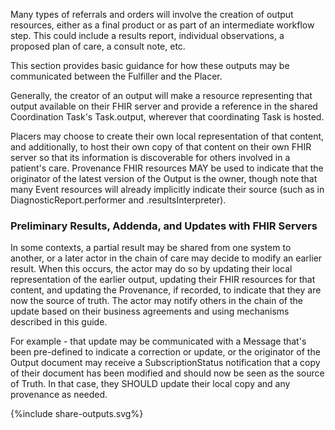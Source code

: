 Many types of referrals and orders will involve the creation of output resources, either as a final product or as part of an intermediate workflow step. This could include a results report, individual observations, a proposed plan of care, a consult note, etc. 

This section provides basic guidance for how these outputs may be communicated between the Fulfiller and the Placer. 

Generally, the creator of an output  will make a resource representing that output available on their FHIR server and provide a reference in the shared Coordination Task's Task.output, wherever that coordinating Task is hosted.

Placers may choose to create their own local representation of that content, and additionally, to host their own copy of that content on their own FHIR server so that its information is discoverable for others involved in a patient's care. Provenance FHIR resources MAY be used to indicate that the originator of the latest version of the Output is the owner, though note that many Event resources will already implicitly indicate their source (such as in DiagnosticReport.performer and .resultsInterpreter).


### Preliminary Results, Addenda, and Updates with FHIR Servers

In some contexts, a partial result may be shared from one system to another, or a later actor in the chain of care may decide to modify an earlier result. When this occurs, the actor may do so by updating their local representation of the earlier output, updating their FHIR resources for that content, and updating the Provenance, if recorded, to indicate that they are now the source of truth. The actor may notify others in the chain of the update based on their business agreements and using mechanisms described in this guide. 

For example - that update may be communicated with a Message that's been pre-defined to indicate a correction or update, or the originator of the Output document may receive a SubscriptionStatus notification that a copy of their document has been modified and should now be seen as the source of Truth. In that case, they SHOULD update their local copy and any provenance as
needed. 

{%include share-outputs.svg%}
